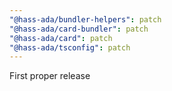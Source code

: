 ```yaml
---
"@hass-ada/bundler-helpers": patch
"@hass-ada/card-bundler": patch
"@hass-ada/card": patch
"@hass-ada/tsconfig": patch
---
```


First proper release
